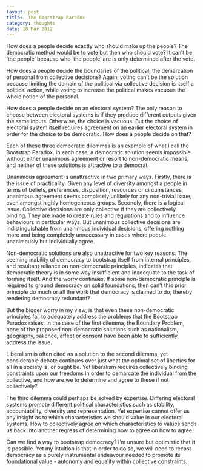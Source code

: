 ```yaml
---
layout: post
title:  The Bootstrap Paradox
category: thoughts
date: 10 Mar 2012
---
```


How does a people decide exactly who should make up the people? The democratic method would be to vote but then who should vote? It can’t be ‘the people’ because who ‘the people’ are is only determined after the vote.

How does a people decide the boundaries of the political, the demarcation of personal from collective decisions? Again, voting can’t be the solution because limiting the domain of the political via collective decision is itself a political action, while voting to increase the political makes vacuous the whole notion of the personal.

How does a people decide on an electoral system? The only reason to choose between electoral systems is if they produce different outputs given the same inputs. Otherwise, the choice is vacuous. But the choice of electoral system itself requires agreement on an earlier electoral system in order for the choice to be democratic. How does a people decide on that?

Each of these three democratic dilemmas is an example of what I call the Bootstrap Paradox. In each case, a democratic solution seems impossible without either unanimous agreement or resort to non-democratic means, and neither of these solutions is attractive to a democrat.

Unanimous agreement is unattractive in two primary ways. Firstly, there is the issue of practicality. Given any level of diversity amongst a people in terms of beliefs, preferences, disposition, resources or circumstances, unanimous agreement seems completely unlikely for any non-trivial issue, even amongst highly homogeneous groups. Secondly, there is a logical issue. Collective decisions are only collective if they are collectively binding. They are made to create rules and regulations and to influence behaviours in particular ways. But unanimous collective decisions are indistinguishable from unanimous individual decisions, offering nothing more and being completely unnecessary in cases where people unanimously but individually agree.

Non-democratic solutions are also unattractive for two key reasons. The seeming inability of democracy to bootstrap itself from internal principles, and resultant reliance on non-democratic principles, indicates that democratic theory is in some way insufficient and inadequate to the task of forming itself. And the worry continues. If some non-democratic principle is required to ground democracy on solid foundations, then can’t this prior principle do much or all the work that democracy is claimed to do, thereby rendering democracy redundant?

But the bigger worry in my view, is that even these non-democratic principles fail to adequately address the problems that the Bootstrap Paradox raises. In the case of the first dilemma, the Boundary Problem, none of the proposed non-democratic solutions such as nationalism, geography, salience, affect or consent have been able to sufficiently address the issue.

Liberalism is often cited as a solution to the second dilemma, yet considerable debate continues over just what the optimal set of liberties for all in a society is, or ought be. Yet liberalism requires collectively binding constraints upon our freedoms in order to demarcate the individual from the collective, and how are we to determine and agree to these if not collectively?

The third dilemma could perhaps be solved by expertise. Differing electoral systems promote different political characteristics such as stability, accountability, diversity and representation. Yet expertise cannot offer us any insight as to which characteristics we should value in our electoral systems. How to collectively agree on which characteristics to values sends us back into another regress of determining how to agree on how to agree.

Can we find a way to bootstrap democracy? I’m unsure but optimistic that it is possible. Yet my intuition is that in order to do so, we will need to recast democracy as a purely instrumental endeavour needed to promote its foundational value - autonomy and equality within collective constraints.
